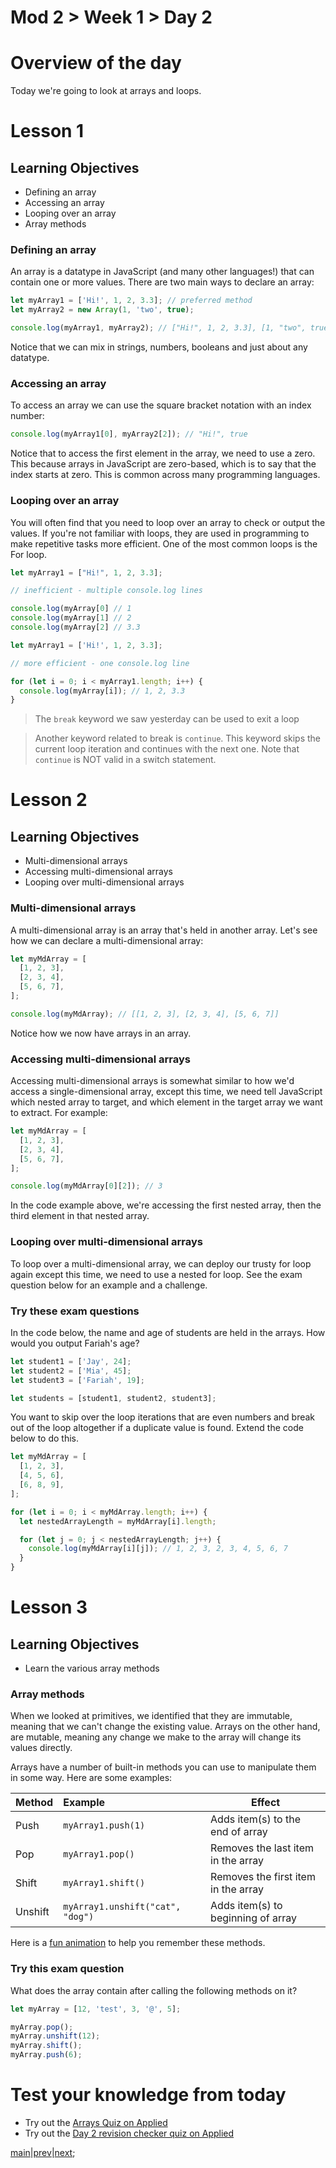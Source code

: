 # Mod 2 > Week 1 > Day 2

# Overview of the day

Today we're going to look at arrays and loops.

# Lesson 1

## Learning Objectives

- Defining an array
- Accessing an array
- Looping over an array
- Array methods

### Defining an array

An array is a datatype in JavaScript (and many other languages!) that can contain one or more values. There are two main ways to declare an array:

```javascript
let myArray1 = ['Hi!', 1, 2, 3.3]; // preferred method
let myArray2 = new Array(1, 'two', true);

console.log(myArray1, myArray2); // ["Hi!", 1, 2, 3.3], [1, "two", true]
```

Notice that we can mix in strings, numbers, booleans and just about any datatype.

### Accessing an array

To access an array we can use the square bracket notation with an index number:

```javascript
console.log(myArray1[0], myArray2[2]); // "Hi!", true
```

Notice that to access the first element in the array, we need to use a zero. This because arrays in JavaScript are zero-based, which is to say that the index starts at zero. This is common across many programming languages.

### Looping over an array

You will often find that you need to loop over an array to check or output the values. If you're not familiar with loops, they are used in programming to make repetitive tasks more efficient. One of the most common loops is the For loop.

```javascript
let myArray1 = ["Hi!", 1, 2, 3.3];

// inefficient - multiple console.log lines

console.log(myArray[0] // 1
console.log(myArray[1] // 2
console.log(myArray[2] // 3.3
```

```javascript
let myArray1 = ['Hi!', 1, 2, 3.3];

// more efficient - one console.log line

for (let i = 0; i < myArray1.length; i++) {
  console.log(myArray[i]); // 1, 2, 3.3
}
```

> The `break` keyword we saw yesterday can be used to exit a loop

> Another keyword related to break is `continue`. This keyword skips the current loop iteration and continues with the next one. Note that `continue` is NOT valid in a switch statement.


# Lesson 2

## Learning Objectives

- Multi-dimensional arrays
- Accessing multi-dimensional arrays
- Looping over multi-dimensional arrays

### Multi-dimensional arrays

A multi-dimensional array is an array that's held in another array. Let's see how we can declare a multi-dimensional array:

```javascript
let myMdArray = [
  [1, 2, 3],
  [2, 3, 4],
  [5, 6, 7],
];

console.log(myMdArray); // [[1, 2, 3], [2, 3, 4], [5, 6, 7]]
```

Notice how we now have arrays in an array.

### Accessing multi-dimensional arrays

Accessing multi-dimensional arrays is somewhat similar to how we'd access a single-dimensional array, except this time, we need tell JavaScript which nested array to target, and which element in the target array we want to extract. For example:

```javascript
let myMdArray = [
  [1, 2, 3],
  [2, 3, 4],
  [5, 6, 7],
];

console.log(myMdArray[0][2]); // 3
```

In the code example above, we're accessing the first nested array, then the third element in that nested array.

### Looping over multi-dimensional arrays

To loop over a multi-dimensional array, we can deploy our trusty for loop again except this time, we need to use a nested for loop. See the exam question below for an example and a challenge.

### Try these exam questions
In the code below, the name and age of students are held in the arrays. How would you output Fariah's age?

```javascript
let student1 = ['Jay', 24];
let student2 = ['Mia', 45];
let student3 = ['Fariah', 19];

let students = [student1, student2, student3];
```

You want to skip over the loop iterations that are even numbers and break out of the loop altogether if a duplicate value is found. Extend the code below to do this.

```javascript
let myMdArray = [
  [1, 2, 3],
  [4, 5, 6],
  [6, 8, 9],
];

for (let i = 0; i < myMdArray.length; i++) {
  let nestedArrayLength = myMdArray[i].length;

  for (let j = 0; j < nestedArrayLength; j++) {
    console.log(myMdArray[i][j]); // 1, 2, 3, 2, 3, 4, 5, 6, 7
  }
}
```

# Lesson 3

## Learning Objectives

- Learn the various array methods

### Array methods

When we looked at primitives, we identified that they are immutable, meaning that we can't change the existing value. Arrays on the other hand, are mutable, meaning any change we make to the array will change its values directly.

Arrays have a number of built-in methods you can use to manipulate them in some way. Here are some examples:

| Method  | Example               | Effect                              |
| :------ | :-------------------- | ----------------------------------- |
| Push    | `myArray1.push(1)`   | Adds item(s) to the end of array       |
| Pop     | `myArray1.pop()`      | Removes the last item in the array  |
| Shift   | `myArray1.shift()`    | Removes the first item in the array |
| Unshift | `myArray1.unshift("cat", "dog")` | Adds item(s) to beginning of array     |

Here is a [fun animation](https://simplestepscode.com/array-push-pop-shift-unshift/) to help you remember these methods.

### Try this exam question

What does the array contain after calling the following methods on it?

```javascript
let myArray = [12, 'test', 3, '@', 5];

myArray.pop();
myArray.unshift(12);
myArray.shift();
myArray.push(6);
```

# Test your knowledge from today
* Try out the [Arrays Quiz on Applied](https://applied.multiverse.io/course/view.php?id=310)
* Try out the [Day 2 revision checker quiz on Applied](https://applied.multiverse.io/course/view.php?id=310)



[main](/swe)|[prev](/swe/mod2/wk1/day1.html)|[next](/swe/mod2/wk1/day3.html);
